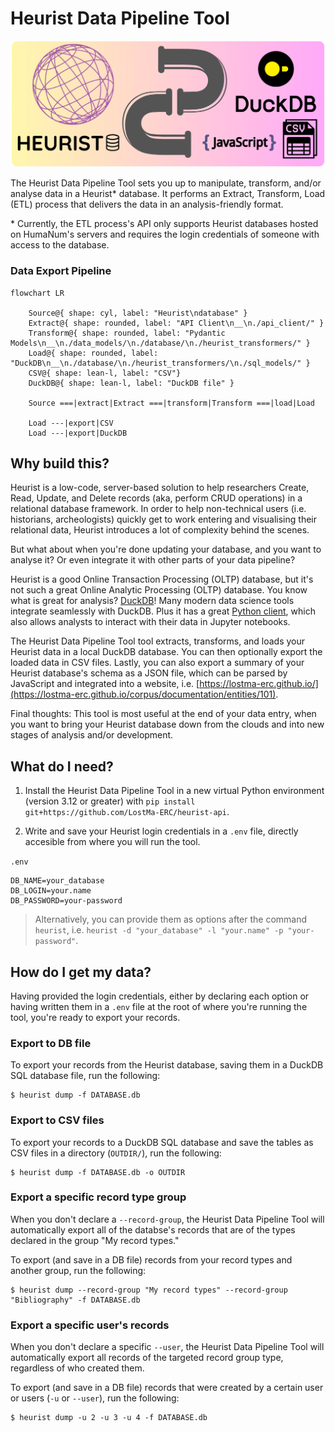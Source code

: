 # Heurist Data Pipeline Tool
![logo](./assets/logo-transparent-1.png)

The Heurist Data Pipeline Tool sets you up to manipulate, transform, and/or analyse data in a Heurist* database. It performs an Extract, Transform, Load (ETL) process that delivers the data in an analysis-friendly format.

\* Currently, the ETL process's API only supports Heurist databases hosted on HumaNum's servers and requires the login credentials of someone with access to the database.

### Data Export Pipeline

```mermaid
flowchart LR

    Source@{ shape: cyl, label: "Heurist\ndatabase" }
    Extract@{ shape: rounded, label: "API Client\n__\n./api_client/" }
    Transform@{ shape: rounded, label: "Pydantic Models\n__\n./data_models/\n./database/\n./heurist_transformers/" }
    Load@{ shape: rounded, label: "DuckDB\n__\n./database/\n./heurist_transformers/\n./sql_models/" }
    CSV@{ shape: lean-l, label: "CSV"}
    DuckDB@{ shape: lean-l, label: "DuckDB file" }

    Source ===|extract|Extract ===|transform|Transform ===|load|Load

    Load ---|export|CSV
    Load ---|export|DuckDB

```

## Why build this?

Heurist is a low-code, server-based solution to help researchers Create, Read, Update, and Delete records (aka, perform CRUD operations) in a relational database framework. In order to help non-technical users (i.e. historians, archeologists) quickly get to work entering and visualising their relational data, Heurist introduces a lot of complexity behind the scenes.

But what about when you're done updating your database, and you want to analyse it? Or even integrate it with other parts of your data pipeline?

Heurist is a good Online Transaction Processing (OLTP) database, but it's not such a great Online Analytic Processing (OLTP) database. You know what is great for analysis? [DuckDB](https://duckdb.org/)! Many modern data science tools integrate seamlessly with DuckDB. Plus it has a great [Python client](https://duckdb.org/docs/api/python/overview), which also allows analysts to interact with their data in Jupyter notebooks.

The Heurist Data Pipeline Tool tool extracts, transforms, and loads your Heurist data in a local DuckDB database. You can then optionally export the loaded data in CSV files. Lastly, you can also export a summary of your Heurist database's schema as a JSON file, which can be parsed by JavaScript and integrated into a website, i.e. [https://lostma-erc.github.io/](https://lostma-erc.github.io/corpus/documentation/entities/101).

Final thoughts: This tool is most useful at the end of your data entry, when you want to bring your Heurist database down from the clouds and into new stages of analysis and/or development.

## What do I need?

1. Install the Heurist Data Pipeline Tool in a new virtual Python environment (version 3.12 or greater) with `pip install git+https://github.com/LostMa-ERC/heurist-api`.

2. Write and save your Heurist login credentials in a `.env` file, directly accesible from where you will run the tool.

`.env`
```
DB_NAME=your_database
DB_LOGIN=your.name
DB_PASSWORD=your-password
```

> Alternatively, you can provide them as options after the command `heurist`, i.e. `heurist -d "your_database" -l "your.name" -p "your-password"`.

## How do I get my data?

Having provided the login credentials, either by declaring each option or having written them in a `.env` file at the root of where you're running the tool, you're ready to export your records.

### Export to DB file

To export your records from the Heurist database, saving them  in a DuckDB SQL database file, run the following:

```shell
$ heurist dump -f DATABASE.db
```

### Export to CSV files

To export your records to a DuckDB SQL database and save the tables as CSV files in a directory (`OUTDIR/`), run the following:

```shell
$ heurist dump -f DATABASE.db -o OUTDIR
```

### Export a specific record type group

When you don't declare a `--record-group`, the Heurist Data Pipeline Tool will automatically export all of the databse's records that are of the types declared in the group "My record types."

To export (and save in a DB file) records from your record types and another group, run the following:

```shell
$ heurist dump --record-group "My record types" --record-group "Bibliography" -f DATABASE.db
```

### Export a specific user's records

When you don't declare a specific `--user`, the Heurist Data Pipeline Tool will automatically export all records of the targeted record group type, regardless of who created them.

To export (and save in a DB file) records that were created by a certain user or users (`-u` or `--user`), run the following:

```shell
$ heurist dump -u 2 -u 3 -u 4 -f DATABASE.db
```
